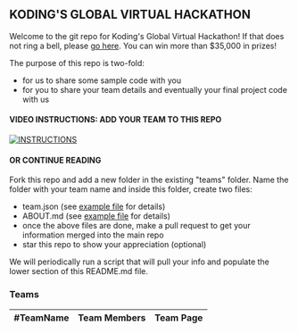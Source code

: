 ## KODING'S GLOBAL VIRTUAL HACKATHON

Welcome to the git repo for Koding's Global Virtual Hackathon! If that 
does not ring a bell, please
[go here](https://koding.com/Hackathon). You can win more than $35,000 in 
prizes!

The purpose of this repo is two-fold:
* for us to share some sample code with you
* for you to share your team details and eventually your final project 
  code with us

#### VIDEO INSTRUCTIONS: ADD YOUR TEAM TO THIS REPO

[![INSTRUCTIONS](http://img.youtube.com/vi/fgy05QFD0vw/0.jpg)](http://www.youtube.com/watch?v=fgy05QFD0vw)

#### OR CONTINUE READING

Fork this repo and add a new folder in the existing "teams" folder. Name 
the folder with your team name and inside this folder, create two files:
* team.json (see [example file](https://github.com/koding/global.hackathon/blob/master/Teams/TeamKoders/team.json) for details)
* ABOUT.md (see [example file](https://github.com/koding/global.hackathon/blob/master/Teams/TeamKoders/ABOUT.md) for details)
* once the above files are done, make a pull request to get your 
  information merged into the main repo
* star this repo to show your appreciation (optional)

We will periodically run a script that will pull your info and populate 
the lower section of this README.md file.

### Teams

| #TeamName | Team Members | Team Page |
|-----------|--------------|-----------|
